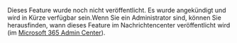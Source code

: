 Dieses Feature wurde noch nicht veröffentlicht. Es wurde angekündigt und wird in Kürze verfügbar sein.Wenn Sie ein Administrator sind, können Sie herausfinden, wann dieses Feature im Nachrichtencenter veröffentlicht wird (im [Microsoft 365 Admin Center](https://portal.office.com/adminportal/home)).